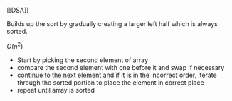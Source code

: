 [[DSA]]

Builds up the sort by gradually creating a larger left half which is always sorted.

$O(n^2)$


- Start by picking the second element of array
- compare the second element with one before it and swap if necessary
- continue to the next element and if it is in the incorrect order,  iterate through the sorted portion to place the element in correct place
- repeat until array is sorted